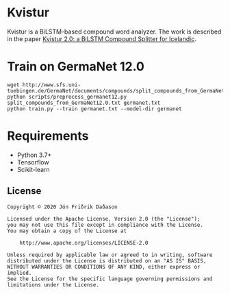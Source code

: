 # Kvistur

Kvistur is a BiLSTM-based compound word analyzer. The work is described in the paper [Kvistur 2.0: a BiLSTM Compound Splitter for Icelandic](https://arxiv.org/abs/2004.07776).

# Train on GermaNet 12.0
```
wget http://www.sfs.uni-tuebingen.de/GermaNet/documents/compounds/split_compounds_from_GermaNet12.0.txt
python scripts/preprocess_germanet12.py split_compounds_from_GermaNet12.0.txt germanet.txt
python train.py --train germanet.txt --model-dir germanet
```

# Requirements
* Python 3.7+
* Tensorflow
* Scikit-learn

## License
    Copyright © 2020 Jón Friðrik Daðason

    Licensed under the Apache License, Version 2.0 (the "License");
    you may not use this file except in compliance with the License.
    You may obtain a copy of the License at

        http://www.apache.org/licenses/LICENSE-2.0

    Unless required by applicable law or agreed to in writing, software
    distributed under the License is distributed on an "AS IS" BASIS,
    WITHOUT WARRANTIES OR CONDITIONS OF ANY KIND, either express or implied.
    See the License for the specific language governing permissions and
    limitations under the License.